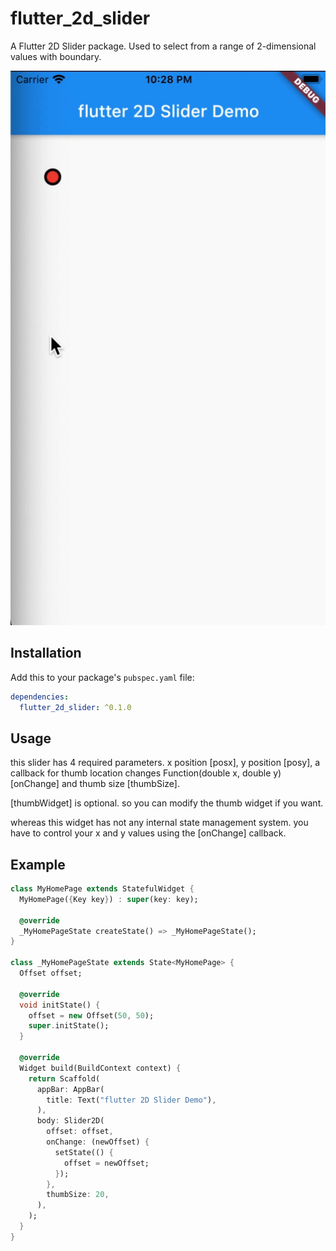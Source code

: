 # flutter_2d_slider

A Flutter 2D Slider package. Used to select from a range of 2-dimensional values with boundary.

![Gif](https://github.com/r-mzy47/flutter_2d_slider/blob/master/example.gif "flutter 2d slider")

## Installation

Add this to your package's `pubspec.yaml` file:

```yaml
dependencies:
  flutter_2d_slider: ^0.1.0
```

## Usage

this slider has 4 required parameters. x position [posx], y position [posy], a callback for thumb location changes Function(double x, double y) [onChange] and thumb size [thumbSize].

[thumbWidget] is optional. so you can modify the thumb widget if you want.

whereas this widget has not any internal state management system. you have to control your x and y values using the [onChange] callback.

## Example 

```dart
class MyHomePage extends StatefulWidget {
  MyHomePage({Key key}) : super(key: key);

  @override
  _MyHomePageState createState() => _MyHomePageState();
}

class _MyHomePageState extends State<MyHomePage> {
  Offset offset;

  @override
  void initState() {
    offset = new Offset(50, 50);
    super.initState();
  }

  @override
  Widget build(BuildContext context) {
    return Scaffold(
      appBar: AppBar(
        title: Text("flutter 2D Slider Demo"),
      ),
      body: Slider2D(
        offset: offset,
        onChange: (newOffset) {
          setState(() {
            offset = newOffset;
          });
        },
        thumbSize: 20,
      ),
    );
  }
}
```